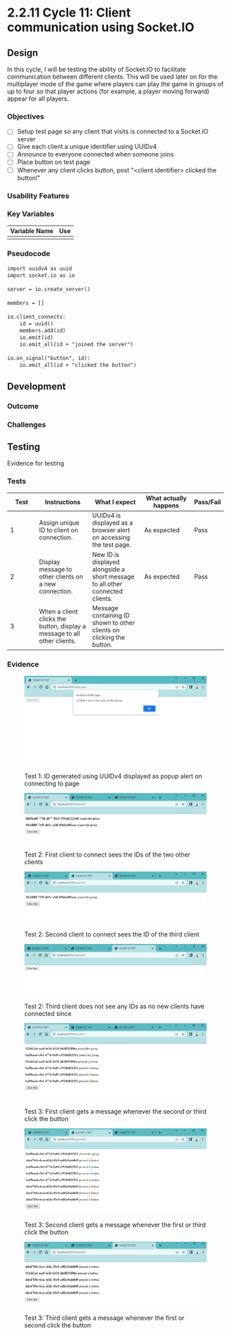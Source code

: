 # 2.2.11 Cycle 11: Client communication using Socket.IO

## Design

In this cycle, I will be testing the ability of Socket.IO to facilitate communication between different clients. This will be used later on for the multiplayer mode of the game where players can play the game in groups of up to four so that player actions (for example, a player moving forward) appear for all players.

### Objectives

* [ ] Setup test page so any client that visits is connected to a Socket.IO server
* [ ] Give each client a unique identifier using UUIDv4
* [ ] Announce to everyone connected when someone joins
* [ ] Place button on test page
* [ ] Whenever any client clicks button, post "\<client identifier> clicked the button!"

### Usability Features

### Key Variables

| Variable Name | Use |
| ------------- | --- |
|               |     |

### Pseudocode

```
import uuidv4 as uuid
import socket.io as io

server = io.create_server()

members = []

io.client_connects:
    id = uuid()
    members.add(id)
    io.emit(id)
    io.emit_all(id + "joined the server")
    
io.on_signal("button", id):
    io.emit_all(id + "clicked the button")
```

## Development

### Outcome



### Challenges



## Testing

Evidence for testing

### Tests

<table><thead><tr><th width="95">Test</th><th width="158">Instructions</th><th width="171">What I expect</th><th width="174">What actually happens</th><th>Pass/Fail</th></tr></thead><tbody><tr><td>1</td><td>Assign unique ID to client on connection.</td><td>UUIDv4 is displayed as a browser alert on accessing the test page.</td><td>As expected</td><td>Pass</td></tr><tr><td>2</td><td>Display message to other clients on a new connection.</td><td>New ID is displayed alongside a short message to all other connected clients.</td><td>As expected</td><td>Pass</td></tr><tr><td>3</td><td>When a client clicks the button, display a message to all other clients.</td><td>Message containing ID shown to other clients on clicking the button.</td><td></td><td></td></tr></tbody></table>

### Evidence

<figure><img src="../.gitbook/assets/image (8).png" alt=""><figcaption><p>Test 1: ID generated using UUIDv4 displayed as popup alert on connecting to page</p></figcaption></figure>

<figure><img src="../.gitbook/assets/image (18).png" alt=""><figcaption><p>Test 2: First client to connect sees the IDs of the two other clients</p></figcaption></figure>

<figure><img src="../.gitbook/assets/image (5).png" alt=""><figcaption><p>Test 2: Second client to connect sees the ID of the third client</p></figcaption></figure>

<figure><img src="../.gitbook/assets/image (17).png" alt=""><figcaption><p>Test 2: Third client does not see any IDs as no new clients have connected since</p></figcaption></figure>

<figure><img src="../.gitbook/assets/image (4).png" alt=""><figcaption><p>Test 3: First client gets a message whenever the second or third click the button</p></figcaption></figure>

<figure><img src="../.gitbook/assets/image (13).png" alt=""><figcaption><p>Test 3: Second client gets a message whenever the first or third click the button</p></figcaption></figure>

<figure><img src="../.gitbook/assets/image (19).png" alt=""><figcaption><p>Test 3: Third client gets a message whenever the first or second click the button</p></figcaption></figure>
